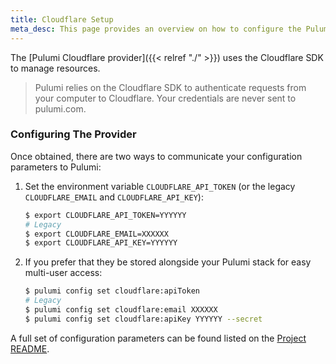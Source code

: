 ```yaml
---
title: Cloudflare Setup
meta_desc: This page provides an overview on how to configure the Pulumi Cloudflare Provider.
---
```


The [Pulumi Cloudflare provider]({{< relref "./" >}}) uses the Cloudflare SDK to manage resources.

> Pulumi relies on the Cloudflare SDK to authenticate requests from your computer to Cloudflare. Your credentials are never sent
> to pulumi.com.

### Configuring The Provider

Once obtained, there are two ways to communicate your configuration parameters to Pulumi:

1. Set the environment variable `CLOUDFLARE_API_TOKEN` (or the legacy `CLOUDFLARE_EMAIL` and `CLOUDFLARE_API_KEY`):

    ```bash
    $ export CLOUDFLARE_API_TOKEN=YYYYYY
    # Legacy
    $ export CLOUDFLARE_EMAIL=XXXXXX
    $ export CLOUDFLARE_API_KEY=YYYYYY
    ```

2. If you prefer that they be stored alongside your Pulumi stack for easy multi-user access:

    ```bash
    $ pulumi config set cloudflare:apiToken
    # Legacy
    $ pulumi config set cloudflare:email XXXXXX
    $ pulumi config set cloudflare:apiKey YYYYYY --secret
    ```

A full set of configuration parameters can be found listed on the [Project README](https://github.com/pulumi/pulumi-cloudflare/blob/master/README.md).
